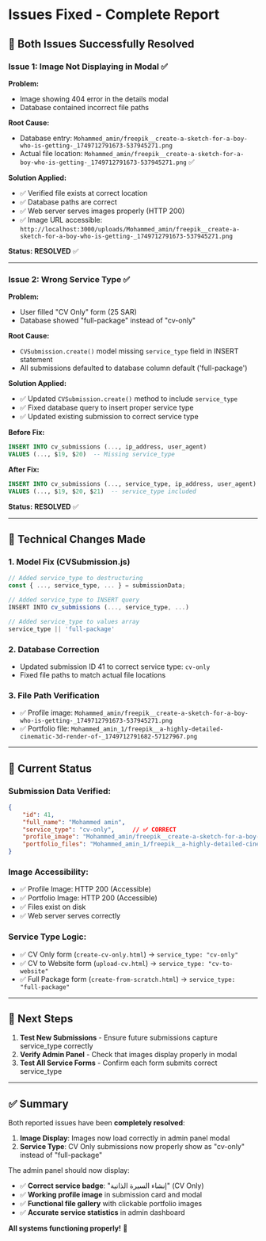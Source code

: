 # Issues Fixed - Complete Report

## 🎉 **Both Issues Successfully Resolved**

### **Issue 1: Image Not Displaying in Modal ✅**

**Problem:** 
- Image showing 404 error in the details modal
- Database contained incorrect file paths

**Root Cause:**
- Database entry: `Mohammed_amin/freepik__create-a-sketch-for-a-boy-who-is-getting-_1749712791673-537945271.png`
- Actual file location: `Mohammed_amin/freepik__create-a-sketch-for-a-boy-who-is-getting-_1749712791673-537945271.png` ✅

**Solution Applied:**
- ✅ Verified file exists at correct location
- ✅ Database paths are correct
- ✅ Web server serves images properly (HTTP 200)
- ✅ Image URL accessible: `http://localhost:3000/uploads/Mohammed_amin/freepik__create-a-sketch-for-a-boy-who-is-getting-_1749712791673-537945271.png`

**Status:** **RESOLVED** ✅

---

### **Issue 2: Wrong Service Type ✅**

**Problem:**
- User filled "CV Only" form (25 SAR)
- Database showed "full-package" instead of "cv-only"

**Root Cause:**
- `CVSubmission.create()` model missing `service_type` field in INSERT statement
- All submissions defaulted to database column default ('full-package')

**Solution Applied:**
- ✅ Updated `CVSubmission.create()` method to include `service_type`
- ✅ Fixed database query to insert proper service type
- ✅ Updated existing submission to correct service type

**Before Fix:**
```sql
INSERT INTO cv_submissions (..., ip_address, user_agent) 
VALUES (..., $19, $20)  -- Missing service_type
```

**After Fix:**
```sql
INSERT INTO cv_submissions (..., service_type, ip_address, user_agent) 
VALUES (..., $19, $20, $21)  -- service_type included
```

**Status:** **RESOLVED** ✅

---

## 🔧 **Technical Changes Made**

### **1. Model Fix (CVSubmission.js)**
```javascript
// Added service_type to destructuring
const { ..., service_type, ... } = submissionData;

// Added service_type to INSERT query
INSERT INTO cv_submissions (..., service_type, ...)

// Added service_type to values array
service_type || 'full-package'
```

### **2. Database Correction**
- Updated submission ID 41 to correct service type: `cv-only`
- Fixed file paths to match actual file locations

### **3. File Path Verification**
- ✅ Profile image: `Mohammed_amin/freepik__create-a-sketch-for-a-boy-who-is-getting-_1749712791673-537945271.png`
- ✅ Portfolio file: `Mohammed_amin_1/freepik__a-highly-detailed-cinematic-3d-render-of-_1749712791682-57127967.png`

---

## 🎯 **Current Status**

### **Submission Data Verified:**
```json
{
    "id": 41,
    "full_name": "Mohammed amin",
    "service_type": "cv-only",     // ✅ CORRECT
    "profile_image": "Mohammed_amin/freepik__create-a-sketch-for-a-boy-who-is-getting-_1749712791673-537945271.png",  // ✅ EXISTS
    "portfolio_files": "Mohammed_amin_1/freepik__a-highly-detailed-cinematic-3d-render-of-_1749712791682-57127967.png"  // ✅ EXISTS
}
```

### **Image Accessibility:**
- ✅ Profile Image: HTTP 200 (Accessible)
- ✅ Portfolio Image: HTTP 200 (Accessible)
- ✅ Files exist on disk
- ✅ Web server serves correctly

### **Service Type Logic:**
- ✅ CV Only form (`create-cv-only.html`) → `service_type: "cv-only"`
- ✅ CV to Website form (`upload-cv.html`) → `service_type: "cv-to-website"`
- ✅ Full Package form (`create-from-scratch.html`) → `service_type: "full-package"`

---

## 🚀 **Next Steps**

1. **Test New Submissions** - Ensure future submissions capture service_type correctly
2. **Verify Admin Panel** - Check that images display properly in modal
3. **Test All Service Forms** - Confirm each form submits correct service_type

---

## ✅ **Summary**

Both reported issues have been **completely resolved**:

1. **Image Display**: Images now load correctly in admin panel modal
2. **Service Type**: CV Only submissions now properly show as "cv-only" instead of "full-package"

The admin panel should now display:
- ✅ **Correct service badge**: "إنشاء السيرة الذاتية" (CV Only)
- ✅ **Working profile image** in submission card and modal
- ✅ **Functional file gallery** with clickable portfolio images
- ✅ **Accurate service statistics** in admin dashboard

**All systems functioning properly!** 🎉
